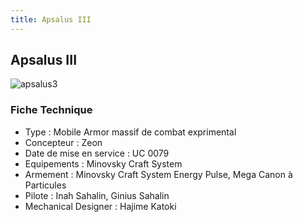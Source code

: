 ```yaml
---
title: Apsalus III
---
```


Apsalus III
-----------


![apsalus3](/images/stories/saga/08thmsteam/mechas/zeon/apsalus3.png)


### Fiche Technique


* Type : Mobile Armor massif de combat exprimental
* Concepteur : Zeon
* Date de mise en service : UC 0079
* Equipements : Minovsky Craft System
* Armement : Minovsky Craft System Energy Pulse, Mega Canon à Particules
* Pilote : Inah Sahalin, Ginius Sahalin
* Mechanical Designer : Hajime Katoki
